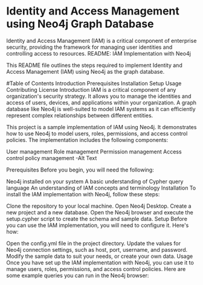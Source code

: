 <h1>Identity and Access Management using Neo4j Graph Database</h1>
Identity and Access Management (IAM) is a critical component of enterprise security, providing the framework for managing user identities and controlling access to resources. README: IAM Implementation with Neo4j

This README file outlines the steps required to implement Identity and Access Management (IAM) using Neo4j as the graph database.

#Table of Contents
Introduction
Prerequisites
Installation
Setup
Usage
Contributing
License
Introduction
IAM is a critical component of any organization's security strategy. It allows you to manage the identities and access of users, devices, and applications within your organization. A graph database like Neo4j is well-suited to model IAM systems as it can efficiently represent complex relationships between different entities.

This project is a sample implementation of IAM using Neo4j. It demonstrates how to use Neo4j to model users, roles, permissions, and access control policies. The implementation includes the following components:

User management
Role management
Permission management
Access control policy management
-Alt Text

Prerequisites
Before you begin, you will need the following:

Neo4j installed on your system
A basic understanding of Cypher query language
An understanding of IAM concepts and terminology
Installation
To install the IAM implementation with Neo4j, follow these steps:

Clone the repository to your local machine.
Open Neo4j Desktop.
Create a new project and a new database.
Open the Neo4j browser and execute the setup.cypher script to create the schema and sample data.
Setup
Before you can use the IAM implementation, you will need to configure it. Here's how:

Open the config.yml file in the project directory.
Update the values for Neo4j connection settings, such as host, port, username, and password.
Modify the sample data to suit your needs, or create your own data.
Usage
Once you have set up the IAM implementation with Neo4j, you can use it to manage users, roles, permissions, and access control policies. Here are some example queries you can run in the Neo4j browser:


